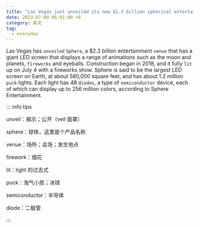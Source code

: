 ```yaml
---
title: "Las Vegas just unveiled its new $2.3 billion spherical entertainment venue"
date: 2023-07-09 06:01:00 +8
category: 英文
tag:
  - everyday
---
```


Las Vegas has `unveiled` `Sphere`, a $2.3 billion entertainment `venue` that has a giant LED screen that displays a range of animations such as the moon and planets, `fireworks` and eyeballs. Construction began in 2018, and it fully `lit` up on July 4 with a fireworks show. Sphere is said to be the largest LED screen on Earth, at about 580,000 square feet, and has about 1.2 million `puck` lights. Each light has 48 `diodes`, a type of `semiconductor` device, each of which can display up to 256 million colors, according to Sphere Entertainment.

::: info tips

unveil：揭示；公开（veil 面罩）

sphere：球体，这里是个产品名称

venue：场所；会场；发生地点

firework：烟花

lit：light 的过去式

puck：淘气小孩；冰球

semiconductor：半导体

diode：二极管

:::
